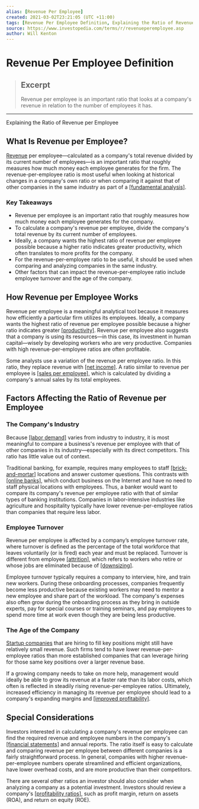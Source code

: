 ```yaml
---
alias: [Revenue Per Employee]
created: 2021-03-02T23:21:05 (UTC +11:00)
tags: [Revenue Per Employee Definition, Explaining the Ratio of Revenue per Employee]
source: https://www.investopedia.com/terms/r/revenueperemployee.asp
author: Will Kenton
---
```


# Revenue Per Employee Definition

> ## Excerpt
> Revenue per employee is an important ratio that looks at a company's revenue in relation to the number of employees it has.

---

Explaining the Ratio of Revenue per Employee
## What Is Revenue per Employee?

[Revenue](https://www.investopedia.com/terms/r/revenue.asp) per employee—calculated as a company's total revenue divided by its current number of employees—is an important ratio that roughly measures how much money each employee generates for the firm. The revenue-per-employee ratio is most useful when looking at historical changes in a company's own ratio or when comparing it against that of other companies in the same industry as part of a [[fundamental analysis]](https://www.investopedia.com/terms/f/fundamentalanalysis.asp).

### Key Takeaways

-   Revenue per employee is an important ratio that roughly measures how much money each employee generates for the company.
-   To calculate a company's revenue per employee, divide the company's total revenue by its current number of employees.
-   Ideally, a company wants the highest ratio of revenue per employee possible because a higher ratio indicates greater productivity, which often translates to more profits for the company.
-   For the revenue-per-employee ratio to be useful, it should be used when comparing and analyzing companies in the same industry.
-   Other factors that can impact the revenue-per-employee ratio include employee turnover and the age of the company.

## How Revenue per Employee Works

Revenue per employee is a meaningful analytical tool because it measures how efficiently a particular firm utilizes its employees. Ideally, a company wants the highest ratio of revenue per employee possible because a higher ratio indicates greater [[productivity]](https://www.investopedia.com/terms/p/productivity.asp). Revenue per employee also suggests that a company is using its resources—in this case, its investment in human capital—wisely by developing workers who are very productive. Companies with high revenue-per-employee ratios are often profitable.

Some analysts use a variation of the revenue per employee ratio. In this ratio, they replace revenue with [[net income]](https://www.investopedia.com/terms/n/netincome.asp). A ratio similar to revenue per employee is [[sales per employee]](https://www.investopedia.com/articles/stocks/04/110304.asp), which is calculated by dividing a company's annual sales by its total employees.

## Factors Affecting the Ratio of Revenue per Employee

### The Company's Industry

Because [[labor demand]](https://www.investopedia.com/terms/d/demand_for_labor.asp) varies from industry to industry, it is most meaningful to compare a business's revenue per employee with that of other companies in its industry—especially with its direct competitors. This ratio has little value out of context.

Traditional banking, for example, requires many employees to staff [[brick-and-mortar]](https://www.investopedia.com/terms/b/brickandmortar.asp) locations and answer customer questions. This contrasts with [[online banks]](https://www.investopedia.com/terms/o/onlinebanking.asp), which conduct business on the Internet and have no need to staff physical locations with employees. Thus, a banker would want to compare its company's revenue per employee ratio with that of similar types of banking institutions. Companies in labor-intensive industries like agriculture and hospitality typically have lower revenue-per-employee ratios than companies that require less labor.

### Employee Turnover

Revenue per employee is affected by a company’s employee turnover rate, where turnover is defined as the percentage of the total workforce that leaves voluntarily (or is fired) each year and must be replaced. Turnover is different from employee [[attrition]](https://www.investopedia.com/terms/a/attrition.asp), which refers to workers who retire or whose jobs are eliminated because of [[downsizing]](https://www.investopedia.com/terms/d/downsize.asp).

Employee turnover typically requires a company to interview, hire, and train new workers. During these onboarding processes, companies frequently become less productive because existing workers may need to mentor a new employee and share part of the workload. The company's expenses also often grow during the onboarding process as they bring in outside experts, pay for special courses or training seminars, and pay employees to spend more time at work even though they are being less productive.

### The Age of the Company

[Startup companies](https://www.investopedia.com/terms/s/startup.asp) that are hiring to fill key positions might still have relatively small revenue. Such firms tend to have lower revenue-per-employee ratios than more established companies that can leverage hiring for those same key positions over a larger revenue base.

If a growing company needs to take on more help, management would ideally be able to grow its revenue at a faster rate than its labor costs, which often is reflected in steadily rising revenue-per-employee ratios. Ultimately, increased efficiency in managing its revenue per employee should lead to a company's expanding margins and [[improved profitability]](https://www.investopedia.com/ask/answers/012715/what-difference-between-profitability-and-profit.asp).

## Special Considerations

Investors interested in calculating a company's revenue per employee can find the required revenue and employee numbers in the company's [[financial statements]](https://www.investopedia.com/terms/f/financial-statements.asp) and annual reports. The ratio itself is easy to calculate and comparing revenue per employee between different companies is a fairly straightforward process. In general, companies with higher revenue-per-employee numbers operate streamlined and efficient organizations, have lower overhead costs, and are more productive than their competitors.

There are several other ratios an investor should also consider when analyzing a company as a potential investment. Investors should review a company's [[profitability ratios]](https://www.investopedia.com/terms/p/profitabilityratios.asp), such as profit margin, return on assets (ROA), and return on equity (ROE).
